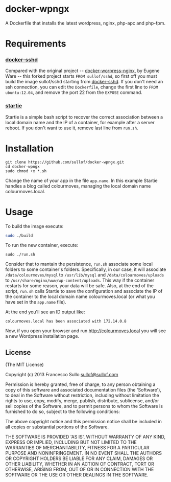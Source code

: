 docker-wpngx
============

A Dockerfile that installs the latest wordpress, nginx, php-apc and php-fpm. 

# Requirements

### [docker-sshd](https://github.com/sullof/docker-sshd)

Compared with the original project -- [docker-worpress-nginx](https://github.com/eugeneware/docker-wordpress-nginx), by Eugene Ware -- 
this forked project starts ```FROM sullof/sshd```, so first off you must build the image sullof/sshd starting from 
[docker-sshd](https://github.com/sullof/docker-sshd). If you don't need an ssh connection, 
you can edit the ```Dockerfile```, change the first line to ```FROM ubuntu:12.04```, and remove the 
port 22 from the ```EXPOSE``` command. 

### [startie](https://github.com/sullof/startie) 

Startie is a simple bash script to recover the correct association between a local domain name and the IP of a container, 
for example after a server reboot. If you don't want to use it, remove last line from ```run.sh```.

# Installation

```
git clone https://github.com/sullof/docker-wpngx.git
cd docker-wpngx
sudo chmod +x *.sh
```
Change the name of your app in the file ```app.name```. In this example Startie handles a blog called colourmoves, managing the local domain name colourmoves.local.

# Usage

To build the image execute:

```bash
sudo ./build 
```

To run the new container, execute:
```
sudo ./run.sh
```
Consider that to mantain the persistence, ```run.sh``` associate some local folders to some container's folders. Specifically, in our case, it will
associate ```/data/colourmoves/mysql``` to ```/usr/lib/mysql``` and ```/data/colourmoves/uploads``` to ```/usr/share/nginx/www/wp-content/uploads```. This way
if the container restarts for some reason, your data will be safe.
Also, at the end of the script, ```run.sh``` calls Startie to save the configuration and associate the IP of the container to the local domain name colourmoves.local 
(or what you have set in the ```app.name``` file).
 
At the end you'll see an ID output like:
```
colourmoves.local has been associated with 172.14.0.8
```
Now, if you open your browser and run http://colourmoves.local you will see a new Wordpress installation page.

## License 

(The MIT License)

Copyright (c) 2013 Francesco Sullo <sullof@sullof.com>

Permission is hereby granted, free of charge, to any person obtaining
a copy of this software and associated documentation files (the
'Software'), to deal in the Software without restriction, including
without limitation the rights to use, copy, modify, merge, publish,
distribute, sublicense, and/or sell copies of the Software, and to
permit persons to whom the Software is furnished to do so, subject to
the following conditions:

The above copyright notice and this permission notice shall be
included in all copies or substantial portions of the Software.

THE SOFTWARE IS PROVIDED 'AS IS', WITHOUT WARRANTY OF ANY KIND,
EXPRESS OR IMPLIED, INCLUDING BUT NOT LIMITED TO THE WARRANTIES OF
MERCHANTABILITY, FITNESS FOR A PARTICULAR PURPOSE AND NONINFRINGEMENT.
IN NO EVENT SHALL THE AUTHORS OR COPYRIGHT HOLDERS BE LIABLE FOR ANY
CLAIM, DAMAGES OR OTHER LIABILITY, WHETHER IN AN ACTION OF CONTRACT,
TORT OR OTHERWISE, ARISING FROM, OUT OF OR IN CONNECTION WITH THE
SOFTWARE OR THE USE OR OTHER DEALINGS IN THE SOFTWARE.